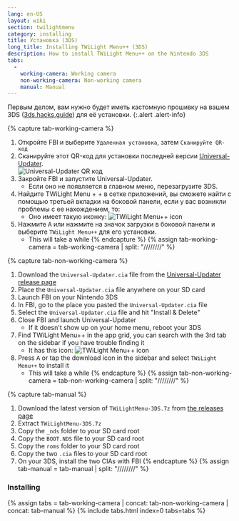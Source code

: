 ```yaml
---
lang: en-US
layout: wiki
section: twilightmenu
category: installing
title: Установка (3DS)
long_title: Installing TWiLight Menu++ (3DS)
description: How to install TWiLight Menu++ on the Nintendo 3DS
tabs:
  - 
    working-camera: Working camera
    non-working-camera: Non-working camera
    manual: Manual
---
```


Первым делом, вам нужно будет иметь кастомную прошивку на вашем 3DS  ([3ds.hacks.guide](https://3ds.hacks.guide)) для её установки.
{:.alert .alert-info}

{% capture tab-working-camera %}
1. Откройте FBI и выберите `Удаленная установка`, затем `Сканируйте QR-код`
1. Сканируйте этот QR-код для установки последней версии [Universal-Updater](https://github.com/Universal-Team/Universal-Updater).<br> ![Universal-Updater QR код](https://db.universal-team.net/assets/images/qr/universal-updater.cia.png)
1. Закройте FBI и запустите Universal-Updater.
   - Если оно не появляется в главном меню, перезагрузите 3DS.
1. Найдите TWiLight Menu + + в сетке приложений, вы сможете найти с помощью третьей вкладки на боковой панели, если у вас возникли проблемы с ее нахождением, то:
   - Оно имеет такую иконку: ![TWiLight Menu++ icon](https://raw.githubusercontent.com/DS-Homebrew/TWiLightMenu/master/booter/icon.bmp)
1. Нажмите <kbd class="face">A</kbd> или нажмите на значок загрузки в боковой панели и выберите `TWiLight Menu++` для его установки.
   - This will take a while
{% endcapture %}
{% assign tab-working-camera = tab-working-camera | split: "////////" %}

{% capture tab-non-working-camera %}
1. Download the `Universal-Updater.cia` file from the [Universal-Updater release page](https://github.com/Universal-Team/Universal-Updater/releases)
1. Place the `Universal-Updater.cia` file anywhere on your SD card
1. Launch FBI on your Nintendo 3DS
1. In FBI, go to the place you pasted the `Universal-Updater.cia` file
1. Select the `Universal-Updater.cia` file and hit "Install & Delete"
1. Close FBI and launch Universal-Updater
   - If it doesn't show up on your home menu, reboot your 3DS
1. Find TWiLight Menu++ in the app grid, you can search with the 3rd tab on the sidebar if you have trouble finding it
   - It has this icon: ![TWiLight Menu++ icon](https://raw.githubusercontent.com/DS-Homebrew/TWiLightMenu/master/booter/icon.bmp)
1. Press <kbd class="face">A</kbd> or tap the download icon in the sidebar and select `TWiLight Menu++` to install it
   - This will take a while
{% endcapture %}
{% assign tab-non-working-camera = tab-non-working-camera | split: "////////" %}

{% capture tab-manual %}
1. Download the latest version of `TWiLightMenu-3DS.7z` from [the releases page](https://github.com/DS-Homebrew/TWiLightMenu/releases)
1. Extract `TWiLightMenu-3DS.7z`
1. Copy the `_nds` folder to your SD card root
1. Copy the `BOOT.NDS` file to your SD card root
1. Copy the `roms` folder to your SD card root
1. Copy the two `.cia` files to your SD card root
1. On your 3DS, install the two CIAs with FBI
{% endcapture %}
{% assign tab-manual = tab-manual | split: "////////" %}

### Installing

{% assign tabs = tab-working-camera | concat: tab-non-working-camera | concat: tab-manual %}
{% include tabs.html index=0 tabs=tabs %}
